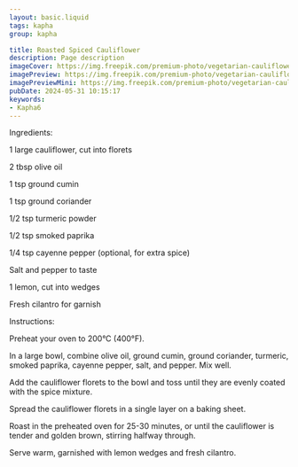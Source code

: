 ```yaml
---
layout: basic.liquid
tags: kapha
group: kapha

title: Roasted Spiced Cauliflower
description: Page description
imageCover: https://img.freepik.com/premium-photo/vegetarian-cauliflower-steak-old-wooden-table-grilled-cauliflower-vegan_75924-21723.jpg?w=1060
imagePreview: https://img.freepik.com/premium-photo/vegetarian-cauliflower-steak-old-wooden-table-grilled-cauliflower-vegan_75924-21723.jpg?w=1060
imagePreviewMini: https://img.freepik.com/premium-photo/vegetarian-cauliflower-steak-old-wooden-table-grilled-cauliflower-vegan_75924-21723.jpg?w=1060
pubDate: 2024-05-31 10:15:17
keywords:
- Kapha6
---
```


Ingredients:

1 large cauliflower, cut into florets

2 tbsp olive oil

1 tsp ground cumin

1 tsp ground coriander

1/2 tsp turmeric powder

1/2 tsp smoked paprika

1/4 tsp cayenne pepper (optional, for extra spice)

Salt and pepper to taste

1 lemon, cut into wedges

Fresh cilantro for garnish

Instructions:

Preheat your oven to 200°C (400°F).

In a large bowl, combine olive oil, ground cumin, ground coriander, turmeric, smoked paprika, cayenne pepper, salt, and pepper. Mix well.

Add the cauliflower florets to the bowl and toss until they are evenly coated with the spice mixture.

Spread the cauliflower florets in a single layer on a baking sheet.

Roast in the preheated oven for 25-30 minutes, or until the cauliflower is tender and golden brown, stirring halfway through.

Serve warm, garnished with lemon wedges and fresh cilantro.

